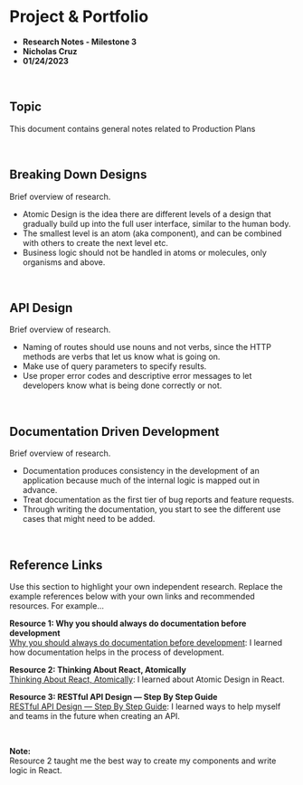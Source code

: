 # Project & Portfolio 

* **Research Notes - Milestone 3**
* **Nicholas Cruz**
* **01/24/2023**

<br>

## Topic

This document contains general notes related to Production Plans

<br>

## Breaking Down Designs
Brief overview of research. 

* Atomic Design is the idea there are different levels of a design that gradually build up into the full user interface, similar to the human body.
* The smallest level is an atom (aka component), and can be combined with others to create the next level etc.
* Business logic should not be handled in atoms or molecules, only organisms and above.

<br>

## API Design
Brief overview of research. 

* Naming of routes should use nouns and not verbs, since the HTTP methods are verbs that let us know what is going on.
* Make use of query parameters to specify results.
* Use proper error codes and descriptive error messages to let developers know what is being done correctly or not.

<br>

## Documentation Driven Development
Brief overview of research. 

* Documentation produces consistency in the development of an application because much of the internal logic is mapped out in advance.
* Treat documentation as the first tier of bug reports and feature requests.
* Through writing the documentation, you start to see the different use cases that might need to be added.

    
<br>

## Reference Links
Use this section to highlight your own independent research. Replace the example references below with your own links and recommended resources. For example...

**Resource 1: Why you should always do documentation before development**  
[Why you should always do documentation before development](https://opensource.com/article/17/8/doc-driven-development): I learned how documentation helps in the process of development.

**Resource 2: Thinking About React, Atomically**    
[Thinking About React, Atomically](https://medium.com/@wheeler.katia/thinking-about-react-atomically-608c865d2262): I learned about Atomic Design in React.

**Resource 3: RESTful API Design — Step By Step Guide**    
[RESTful API Design — Step By Step Guide](https://hackernoon.com/restful-api-design-step-by-step-guide-2f2c9f9fcdbf): I learned ways to help myself and teams in the future when creating an API.

<br>

**Note:**  
Resource 2 taught me the best way to create my components and write logic in React.